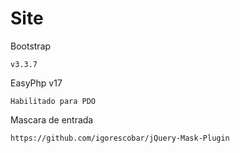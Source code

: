 # Site

Bootstrap

    v3.3.7

EasyPhp
v17

    Habilitado para PDO

Mascara de entrada

    https://github.com/igorescobar/jQuery-Mask-Plugin
